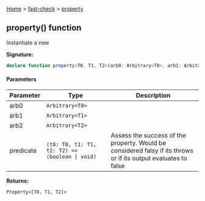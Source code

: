 [Home](/) &gt; [fast-check](../fast-check.md) &gt; [property](property_3.md)

## property() function

Instantiate a new 

<b>Signature:</b>

```typescript
declare function property<T0, T1, T2>(arb0: Arbitrary<T0>, arb1: Arbitrary<T1>, arb2: Arbitrary<T2>, predicate: (t0: T0, t1: T1, t2: T2) => (boolean | void)): Property<[T0, T1, T2]>;
```

#### Parameters

|  Parameter | Type | Description |
|  --- | --- | --- |
|  arb0 | <code>Arbitrary&lt;T0&gt;</code> |  |
|  arb1 | <code>Arbitrary&lt;T1&gt;</code> |  |
|  arb2 | <code>Arbitrary&lt;T2&gt;</code> |  |
|  predicate | <code>(t0: T0, t1: T1, t2: T2) =&gt; (boolean &#124; void)</code> | Assess the success of the property. Would be considered falsy if its throws or if its output evaluates to false |

<b>Returns:</b>

`Property<[T0, T1, T2]>`

